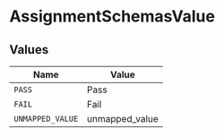 # AssignmentSchemasValue


## Values

| Name             | Value            |
| ---------------- | ---------------- |
| `PASS`           | Pass             |
| `FAIL`           | Fail             |
| `UNMAPPED_VALUE` | unmapped_value   |